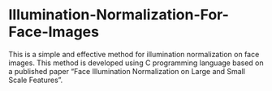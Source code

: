 # Illumination-Normalization-For-Face-Images
This is a simple and effective method for illumination normalization on face images. This method is developed using C programming language based on a published paper “Face Illumination Normalization on Large and Small Scale Features”.
